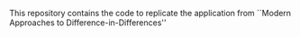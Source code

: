 This repository contains the code to replicate the application from ``Modern Approaches to Difference-in-Differences''
